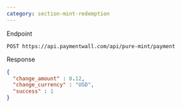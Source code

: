```yaml
---
category: section-mint-redemption
---
```


Endpoint

```
POST https://api.paymentwall.com/api/pure-mint/payment
```

Response

```json
{
  "change_amount" : 0.12,                 
  "change_currency" : "USD",              
  "success" : 1                         
}
```